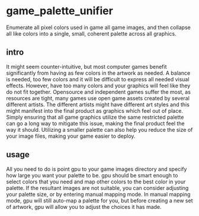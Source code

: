# game_palette_unifier
Enumerate all pixel colors used in game all game images, and then 
collapse all like colors into a single, small, coherent palette across 
all graphics.

## intro
It might seem counter-intuitive, but most computer games benefit 
significantly from having as few colors in the artwork as needed. A 
balance is needed, too few colors and it will be difficult to express 
all needed visual effects. However, have too many colors and your 
graphics will feel like they do not fit together.
Opensource and independent games suffer the most, as resources are 
tight, many games use open game assets created by several different 
artists. The different artists might have different art styles and this 
might manifest into the final product as graphics which feel out of 
place.
Simply ensuring that all game graphics utilize the same restricted 
palette can go a long way to mitigate this issue, making the final 
product feel the way it should.
Utilizing a smaller palette can also help you reduce the size of your 
image files, making your game easier to deploy.

## usage
All you need to do is point gpu to your game images directory and 
specify how large you want your palette to be. gpu should be smart 
enough to select colors that you need and map other colors to the best 
color in your palette.
If the resultant images are not suitable, you can consider adjusting 
your palette size, or by entering manual mapping mode.
In manual mapping mode, gpu will still auto-map a palette for you, but 
before creating a new set of artwork, gpu will allow you to adjust the 
choices it has made.
